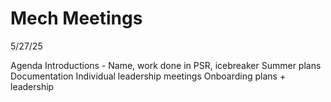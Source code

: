 # Mech Meetings

5/27/25

Agenda Introductions - Name, work done in PSR, icebreaker Summer plans Documentation Individual leadership meetings Onboarding plans + leadership
